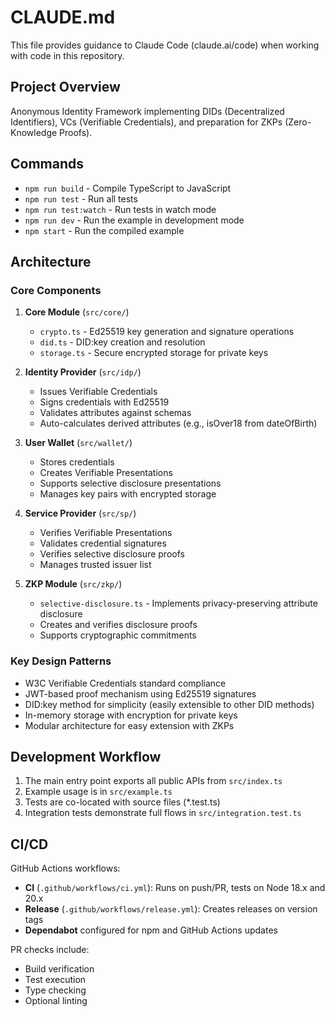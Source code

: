 # CLAUDE.md

This file provides guidance to Claude Code (claude.ai/code) when working with code in this repository.

## Project Overview

Anonymous Identity Framework implementing DIDs (Decentralized Identifiers), VCs (Verifiable Credentials), and preparation for ZKPs (Zero-Knowledge Proofs).

## Commands

- `npm run build` - Compile TypeScript to JavaScript
- `npm run test` - Run all tests
- `npm run test:watch` - Run tests in watch mode
- `npm run dev` - Run the example in development mode
- `npm start` - Run the compiled example

## Architecture

### Core Components

1. **Core Module** (`src/core/`)
   - `crypto.ts` - Ed25519 key generation and signature operations
   - `did.ts` - DID:key creation and resolution
   - `storage.ts` - Secure encrypted storage for private keys

2. **Identity Provider** (`src/idp/`)
   - Issues Verifiable Credentials
   - Signs credentials with Ed25519
   - Validates attributes against schemas
   - Auto-calculates derived attributes (e.g., isOver18 from dateOfBirth)

3. **User Wallet** (`src/wallet/`)
   - Stores credentials
   - Creates Verifiable Presentations
   - Supports selective disclosure presentations
   - Manages key pairs with encrypted storage

4. **Service Provider** (`src/sp/`)
   - Verifies Verifiable Presentations
   - Validates credential signatures
   - Verifies selective disclosure proofs
   - Manages trusted issuer list

5. **ZKP Module** (`src/zkp/`)
   - `selective-disclosure.ts` - Implements privacy-preserving attribute disclosure
   - Creates and verifies disclosure proofs
   - Supports cryptographic commitments

### Key Design Patterns

- W3C Verifiable Credentials standard compliance
- JWT-based proof mechanism using Ed25519 signatures
- DID:key method for simplicity (easily extensible to other DID methods)
- In-memory storage with encryption for private keys
- Modular architecture for easy extension with ZKPs

## Development Workflow

1. The main entry point exports all public APIs from `src/index.ts`
2. Example usage is in `src/example.ts`
3. Tests are co-located with source files (*.test.ts)
4. Integration tests demonstrate full flows in `src/integration.test.ts`

## CI/CD

GitHub Actions workflows:
- **CI** (`.github/workflows/ci.yml`): Runs on push/PR, tests on Node 18.x and 20.x
- **Release** (`.github/workflows/release.yml`): Creates releases on version tags
- **Dependabot** configured for npm and GitHub Actions updates

PR checks include:
- Build verification
- Test execution
- Type checking
- Optional linting